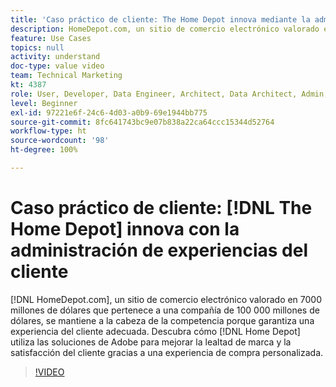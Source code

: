 ```yaml
---
title: 'Caso práctico de cliente: The Home Depot innova mediante la administración de experiencias del cliente'
description: HomeDepot.com, un sitio de comercio electrónico valorado en 7000 millones de dólares que pertenece a una compañía de 100 000 millones de dólares, se mantiene a la cabeza de la competencia porque garantiza una experiencia del cliente adecuada. Descubra cómo The Home Depot utiliza las soluciones de Adobe para generar lealtad de marca y mejorar la satisfacción del cliente gracias a una experiencia de compra personalizada.
feature: Use Cases
topics: null
activity: understand
doc-type: value video
team: Technical Marketing
kt: 4387
role: User, Developer, Data Engineer, Architect, Data Architect, Admin, Leader
level: Beginner
exl-id: 97221e6f-24c6-4d03-a0b9-69e1944bb775
source-git-commit: 8fc641743bc9e07b838a22ca64ccc15344d52764
workflow-type: ht
source-wordcount: '98'
ht-degree: 100%

---
```


# Caso práctico de cliente: [!DNL The Home Depot] innova con la administración de experiencias del cliente

[!DNL HomeDepot.com], un sitio de comercio electrónico valorado en 7000 millones de dólares que pertenece a una compañía de 100 000 millones de dólares, se mantiene a la cabeza de la competencia porque garantiza una experiencia del cliente adecuada. Descubra cómo [!DNL Home Depot] utiliza las soluciones de Adobe para mejorar la lealtad de marca y la satisfacción del cliente gracias a una experiencia de compra personalizada.

>[!VIDEO](https://video.tv.adobe.com/v/31506/?quality=12&learn=on)
